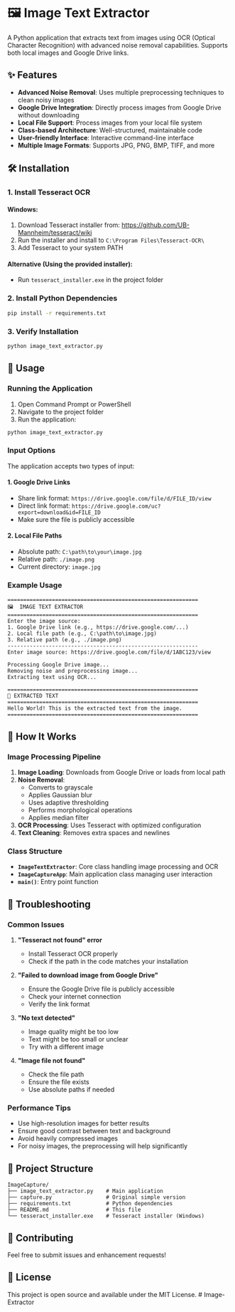 # 🖼️ Image Text Extractor

A Python application that extracts text from images using OCR (Optical Character Recognition) with advanced noise removal capabilities. Supports both local images and Google Drive links.

## ✨ Features

- **Advanced Noise Removal**: Uses multiple preprocessing techniques to clean noisy images
- **Google Drive Integration**: Directly process images from Google Drive without downloading
- **Local File Support**: Process images from your local file system
- **Class-based Architecture**: Well-structured, maintainable code
- **User-friendly Interface**: Interactive command-line interface
- **Multiple Image Formats**: Supports JPG, PNG, BMP, TIFF, and more

## 🛠️ Installation

### 1. Install Tesseract OCR

#### Windows:
1. Download Tesseract installer from: https://github.com/UB-Mannheim/tesseract/wiki
2. Run the installer and install to `C:\Program Files\Tesseract-OCR\`
3. Add Tesseract to your system PATH

#### Alternative (Using the provided installer):
- Run `tesseract_installer.exe` in the project folder

### 2. Install Python Dependencies

```bash
pip install -r requirements.txt
```

### 3. Verify Installation

```bash
python image_text_extractor.py
```

## 🚀 Usage

### Running the Application

1. Open Command Prompt or PowerShell
2. Navigate to the project folder
3. Run the application:

```bash
python image_text_extractor.py
```

### Input Options

The application accepts two types of input:

#### 1. Google Drive Links
- Share link format: `https://drive.google.com/file/d/FILE_ID/view`
- Direct link format: `https://drive.google.com/uc?export=download&id=FILE_ID`
- Make sure the file is publicly accessible

#### 2. Local File Paths
- Absolute path: `C:\path\to\your\image.jpg`
- Relative path: `./image.png`
- Current directory: `image.jpg`

### Example Usage

```
============================================================
🖼️  IMAGE TEXT EXTRACTOR
============================================================
Enter the image source:
1. Google Drive link (e.g., https://drive.google.com/...)
2. Local file path (e.g., C:\path\to\image.jpg)
3. Relative path (e.g., ./image.png)
------------------------------------------------------------
Enter image source: https://drive.google.com/file/d/1ABC123/view

Processing Google Drive image...
Removing noise and preprocessing image...
Extracting text using OCR...

============================================================
📝 EXTRACTED TEXT
============================================================
Hello World! This is the extracted text from the image.
============================================================
```

## 🔧 How It Works

### Image Processing Pipeline

1. **Image Loading**: Downloads from Google Drive or loads from local path
2. **Noise Removal**: 
   - Converts to grayscale
   - Applies Gaussian blur
   - Uses adaptive thresholding
   - Performs morphological operations
   - Applies median filter
3. **OCR Processing**: Uses Tesseract with optimized configuration
4. **Text Cleaning**: Removes extra spaces and newlines

### Class Structure

- **`ImageTextExtractor`**: Core class handling image processing and OCR
- **`ImageCaptureApp`**: Main application class managing user interaction
- **`main()`**: Entry point function

## 🐛 Troubleshooting

### Common Issues

1. **"Tesseract not found" error**
   - Install Tesseract OCR properly
   - Check if the path in the code matches your installation

2. **"Failed to download image from Google Drive"**
   - Ensure the Google Drive file is publicly accessible
   - Check your internet connection
   - Verify the link format

3. **"No text detected"**
   - Image quality might be too low
   - Text might be too small or unclear
   - Try with a different image

4. **"Image file not found"**
   - Check the file path
   - Ensure the file exists
   - Use absolute paths if needed

### Performance Tips

- Use high-resolution images for better results
- Ensure good contrast between text and background
- Avoid heavily compressed images
- For noisy images, the preprocessing will help significantly

## 📁 Project Structure

```
ImageCapture/
├── image_text_extractor.py    # Main application
├── capture.py                 # Original simple version
├── requirements.txt           # Python dependencies
├── README.md                  # This file
└── tesseract_installer.exe    # Tesseract installer (Windows)
```

## 🤝 Contributing

Feel free to submit issues and enhancement requests!

## 📄 License

This project is open source and available under the MIT License.
#   I m a g e - E x t r a c t o r  
 